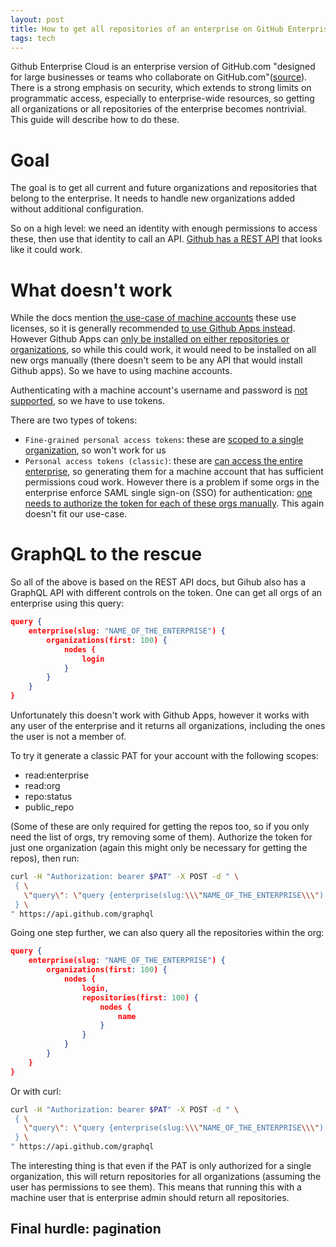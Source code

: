 ```yaml
---
layout: post
title: How to get all repositories of an enterprise on GitHub Enterprise Cloud
tags: tech
---
```


Github Enterprise Cloud is an enterprise version of GitHub.com "designed for large businesses or teams who collaborate on GitHub.com"([source](https://docs.github.com/en/enterprise-cloud@latest/admin/overview/about-github-enterprise-cloud)).
There is a strong emphasis on security, which extends to strong limits on programmatic access, especially to enterprise-wide resources, so getting all organizations or all repositories of the enterprise becomes nontrivial.
This guide will describe how to do these.

<!--break-->

# Goal

The goal is to get all current and future organizations and repositories that belong to the enterprise. It needs to handle new organizations added without additional configuration.

So on a high level: we need an identity with enough permissions to access these, then use that identity to call an API. [Github has a REST API](https://docs.github.com/en/enterprise-cloud@latest/rest/overview/about-githubs-apis?apiVersion=2022-11-28) that looks like it could work.

# What doesn't work

While the docs mention [the use-case of machine accounts](https://docs.github.com/en/enterprise-cloud@latest/get-started/learning-about-github/types-of-github-accounts#:~:text=Tip%3A%20Personal%20accounts%20are%20intended%20for%20humans%2C%20but%20you%20can%20create%20accounts%20to%20automate%20activity%20on%20GitHub%20Enterprise%20Cloud.%20This%20type%20of%20account%20is%20called%20a%20machine%20user.%20For%20example%2C%20you%20can%20create%20a%20machine%20user%20account%20to%20automate%20continuous%20integration%20(CI)%20workflows.) these use licenses, so it is generally recommended [to use Github Apps instead](https://josh-ops.com/posts/github-apps/). However Github Apps can [only be installed on either repositories or organizations](https://docs.github.com/en/enterprise-cloud@latest/apps/using-github-apps/installing-your-own-github-app), so while this could work, it would need to be installed on all new orgs manually (there doesn't seem to be any API that would install Github apps). So we have to using machine accounts.

Authenticating with a machine account's username and password is [not supported](https://docs.github.com/en/enterprise-cloud@latest/rest/overview/authenticating-to-the-rest-api?apiVersion=2022-11-28#authenticating-with-username-and-password), so we have to use tokens.

There are two types of tokens:
* `Fine-grained personal access tokens`: these are [scoped to a single organization](https://docs.github.com/en/enterprise-cloud@latest/authentication/keeping-your-account-and-data-secure/managing-your-personal-access-tokens#:~:text=Each%20token%20can%20only%20access%20resources%20owned%20by%20a%20single%20user%20or%20organization.), so won't work for us
* `Personal access tokens (classic)`: these are [can access the entire enterprise](https://docs.github.com/en/enterprise-cloud@latest/authentication/keeping-your-account-and-data-secure/managing-your-personal-access-tokens#:~:text=Only%20personal%20access%20tokens%20(classic)%20can%20access%20enterprises), so generating them for a machine account that has sufficient permissions coud work. However there is a problem if some orgs in the enterprise enforce SAML single sign-on (SSO) for authentication: [one needs to authorize the token for each of these orgs manually](https://docs.github.com/en/enterprise-cloud@latest/rest/overview/authenticating-to-the-rest-api?apiVersion=2022-11-28#authenticating-with-username-and-password:~:text=If%20you%20use%20a%20personal%20access%20token%20(classic)%20to%20access%20an%20organization%20that%20enforces%20SAML%20single%20sign%2Don%20(SSO)%20for%20authentication%2C%20you%20will%20need%20to%20authorize%20your%20token%20after%20creation.). This again doesn't fit our use-case.

# GraphQL to the rescue

So all of the above is based on the REST API docs, but Gihub also has a GraphQL API with different controls on the token. One can get all orgs of an enterprise using this query:

```json
query {
    enterprise(slug: "NAME_OF_THE_ENTERPRISE") {
        organizations(first: 100) {
            nodes {
                login
            }
        }
    }
}
```

Unfortunately this doesn't work with Github Apps, however it works with any user of the enterprise and it returns all organizations, including the ones the user is not a member of. 

To try it generate a classic PAT for your account with the following scopes:

* read:enterprise
* read:org
* repo:status
* public_repo

(Some of these are only required for getting the repos too, so if you only need the list of orgs, try removing some of them). Authorize the token for just one organization (again this might only be necessary for getting the repos), then run:

```bash
curl -H "Authorization: bearer $PAT" -X POST -d " \
 { \
   \"query\": \"query {enterprise(slug:\\\"NAME_OF_THE_ENTERPRISE\\\") {organizations(first: 100) {nodes { login } } } }\" \
 } \
" https://api.github.com/graphql
```

Going one step further, we can also query all the repositories within the org:

```json
query {
    enterprise(slug: "NAME_OF_THE_ENTERPRISE") {
        organizations(first: 100) {
            nodes {
                login,
                repositories(first: 100) {
                    nodes {
                        name
                    }
                }
            }
        }
    }
}
```

Or with curl:

```bash
curl -H "Authorization: bearer $PAT" -X POST -d " \
 { \
   \"query\": \"query {enterprise(slug:\\\"NAME_OF_THE_ENTERPRISE\\\") {organizations(first: 100) {nodes { login, repositories(first: 100){nodes{name}}  } } } }\" \
 } \
" https://api.github.com/graphql
```

The interesting thing is that even if the PAT is only authorized for a single organization, this will return repositories for all organizations (assuming the user has permissions to see them). This means that running this with a machine user that is enterprise admin should return all repositories.

## Final hurdle: pagination

